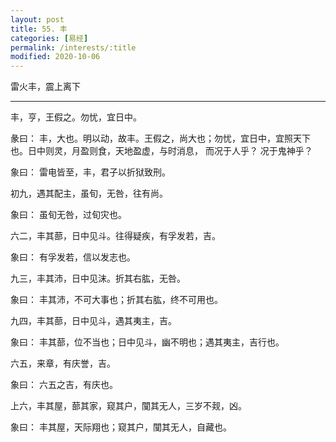 ```yaml
---
layout: post
title: 55. 丰
categories: [易经]
permalink: /interests/:title
modified: 2020-10-06
---
```


雷火丰，震上离下

---

丰，亨，王假之。勿忧，宜日中。

彖曰： 丰，大也。明以动，故丰。王假之，尚大也；勿忧，宜日中，宜照天下也。日中则灵，月盈则食，天地盈虚，与时消息，
而况于人乎？ 况于鬼神乎？

象曰： 雷电皆至，丰，君子以折狱致刑。

初九，遇其配主，虽旬，无咎，往有尚。

象曰： 虽旬无咎，过旬灾也。

六二，丰其蔀，日中见斗。往得疑疾，有孚发若，吉。

象曰： 有孚发若，信以发志也。

九三，丰其沛，日中见沫。折其右肱，无咎。

象曰： 丰其沛，不可大事也；折其右肱，终不可用也。

九四，丰其蔀，日中见斗，遇其夷主，吉。

象曰： 丰其蔀，位不当也；日中见斗，幽不明也；遇其夷主，吉行也。

六五，来章，有庆誉，吉。

象曰： 六五之吉，有庆也。

上六，丰其屋，蔀其家，窥其户，闃其无人，三岁不觌，凶。

象曰： 丰其屋，天际翔也；窥其户，闃其无人，自藏也。
